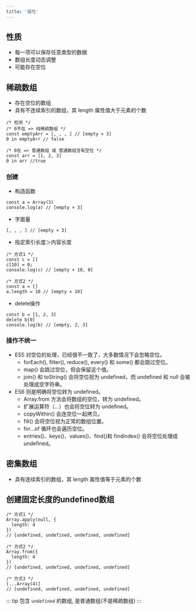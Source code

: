 ```yaml
---
title: '属性'
---
```


## 性质

* 每一项可以保存任意类型的数据
* 数组长度动态调整
* 可能存在空位

## 稀疏数组

* 存在空位的数组
* 具有不连续索引的数组，其 length 属性值大于元素的个数

```JS
/* 检测 */
/* 0不在 => 纯稀疏数组 */
const emptyArr = [, , , ] // [empty × 3]
0 in emptyArr // false

/* 0在 => 普通数组 或 普通数组含有空位 */
const arr = [1, 2, 3]
0 in arr //true
```

### 创建

* 构造函数

```JS
const a = Array(3)
console.log(a) // [empty × 3]
```

* 字面量

```JS
[, , , ] // [empty × 3]
```

* 指定索引长度＞内容长度

```JS
/* 方式1 */
const c = []
c[10] = 0;
console.log(c) // [empty × 10, 0]

/* 方式2 */
const a = []
a.length = 10 // [empty × 10]
```

* delete操作

```JS
const b = [1, 2, 3]
delete b[0]
console.log(b) // [empty, 2, 3]
```

### 操作不统一

* ES5 对空位的处理，已经很不一致了，大多数情况下会忽略空位。
  + forEach(), filter(), reduce(), every() 和 some() 都会跳过空位。
  + map() 会跳过空位，但会保留这个值。
  + join() 和 toString() 会将空位视为 undefined，而 undefined 和 null 会被处理成空字符串。
* ES6 则是明确将空位转为 undefined。
  + Array.from 方法会将数组的空位，转为 undefined。
  + 扩展运算符（...）也会将空位转为 undefined。
  + copyWithin() 会连空位一起拷贝。
  + fill() 会将空位视为正常的数组位置。
  + for...of 循环也会遍历空位。
  + entries()、keys()、values()、find()和 findIndex() 会将空位处理成 undefined。

## 密集数组

* 具有连续索引的数组，其 length 属性值等于元素的个数

## 创建固定长度的undefined数组

```JS
/* 方式1 */
Array.apply(null, {
  length: 4
})
// [undefined, undefined, undefined, undefined]

/* 方式2 */
Array.from({
  length: 4
})
// [undefined, undefined, undefined, undefined]

/* 方式3 */
[...Array(4)]
// [undefined, undefined, undefined, undefined]
```

::: tip
包含 `undefined` 的数组, 是普通数组(不是稀疏数组)
:::
